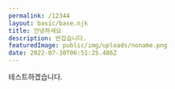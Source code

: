 ```yaml
---
permalink: /12344
layout: basic/base.njk
title: 안녕하세요
description: 반갑습니다.
featuredImage: public/img/uploads/noname.png
date: 2022-07-30T06:51:25.486Z
---
```

테스트하겠습니다.